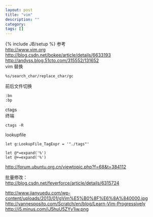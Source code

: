 ```yaml
---
layout: post
title: "vim"
description: ""
category: 
tags: []
---
```

{% include JB/setup %}
参考  
<http://www.vim.org>  
<http://blog.csdn.net/bokee/article/details/6633193>  
<http://andyss.blog.51cto.com/315552/131652>  
vim 替换  

    %s/search_char/replace_char/gc  
前后文件切换  

	:bn  
	:bp  
ctags  
终端  
	
	ctags -R  
lookupfile  

	let g:LookupFile_TagExpr = '"./tags"'  

	let @*=expand('%')  
	let @+=expand('%')  
<http://forum.ubuntu.org.cn/viewtopic.php?f=68&t=384112>  

批量修改：  
<http://blog.csdn.net/feverforce/article/details/6315724>  

<http://www.jianyuedu.com/wp-content/uploads/2013/01/gVim%E5%B0%8F%E6%8A%840000.jpg>  
<http://yannesposito.com/Scratch/en/blog/Learn-Vim-Progressively>  
<http://i5.minus.com/iJ5huU5ZYv1iw.png>  



